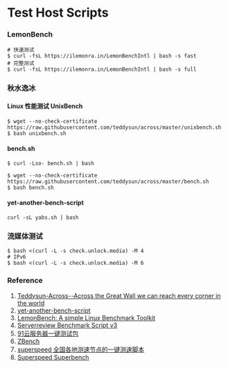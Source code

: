 # Test Host Scripts

### LemonBench

```
# 快速测试
$ curl -fsL https://ilemonra.in/LemonBenchIntl | bash -s fast
# 完整测试
$ curl -fsL https://ilemonra.in/LemonBenchIntl | bash -s full
```

### 秋水逸冰

#### Linux 性能测试 UnixBench
```
$ wget --no-check-certificate https://raw.githubusercontent.com/teddysun/across/master/unixbench.sh
$ bash unixbench.sh
```

#### bench.sh
```
$ curl -Lso- bench.sh | bash

$ wget --no-check-certificate https://raw.githubusercontent.com/teddysun/across/master/bench.sh
$ bash bench.sh
```
#### yet-another-bench-script
```
curl -sL yabs.sh | bash
```

### 流媒体测试
```
$ bash <(curl -L -s check.unlock.media) -M 4
# IPv6
$ bash <(curl -L -s check.unlock.media) -M 6
```

### Reference
1. [Teddysun-Across--Across the Great Wall we can reach every corner in the world](https://github.com/teddysun/across)
2. [yet-another-bench-script](https://github.com/masonr/yet-another-bench-script)
3. [LemonBench: A simple Linux Benchmark Toolkit ](https://github.com/LemonBench/LemonBench)
4. [Serverreview Benchmark Script v3 ](https://github.com/sayem314/serverreview-benchmark)
5. [91云服务器一键测试包](https://github.com/91yun/91yuntest)
6. [ZBench](https://github.com/FunctionClub/ZBench)
7. [superspeed 全国各地测速节点的一键测速脚本](https://github.com/ernisn/superspeed)
8. [Superspeed Superbench](https://github.com/oooldking/script)
